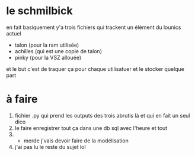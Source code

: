 # le schmilbick

en fait basiquement y'a trois fichiers qui trackent un élément du lounics actuel
- talon (pour la ram utilisée)
- achilles (qui est une copie de talon)
- pinky (pour la VSZ allouée)

et le but c'est de traquer ça pour chaque utilisatuer et le stocker quelque part

# à faire
1. fichier .py qui prend les outputs des trois abrutis là et qui en fait un seul dico
2. le faire enregistrer tout ça dans une db sql avec l'heure et tout
3. - merde j'vais devoir faire de la modélisation
4. j'ai pas lu le reste du sujet lol

